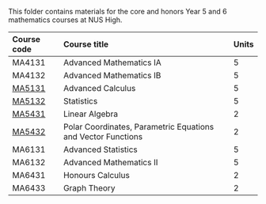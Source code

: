 This folder contains materials for the core and honors Year 5 and 6 mathematics courses at NUS High.

| Course code | Course title | Units |
| :---- | :-------- | :----
| MA4131 | Advanced Mathematics IA | 5 |
| MA4132 | Advanced Mathematics IB | 5 |
| [MA5131](MA5131/) | Advanced Calculus | 5 |
| [MA5132](MA5132/) | Statistics | 5 |
| [MA5431](MA5431/) | Linear Algebra | 2 |
| [MA5432](MA5432/) | Polar Coordinates, Parametric Equations and Vector Functions | 2 |
| MA6131 | Advanced Statistics | 5 |
| MA6132 | Advanced Mathematics II | 5 |
| MA6431 | Honours Calculus | 2 |
| MA6433 | Graph Theory | 2 |
